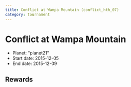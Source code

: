 ```yaml
---
title: Conflict at Wampa Mountain (conflict_hth_07)
category: tournament
---
```

# Conflict at Wampa Mountain

  * Planet: "planet21"
  * Start date: 2015-12-05
  * End date: 2015-12-09

## Rewards

